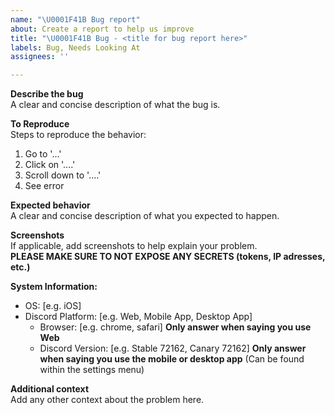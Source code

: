 ```yaml
---
name: "\U0001F41B Bug report"
about: Create a report to help us improve
title: "\U0001F41B Bug - <title for bug report here>"
labels: Bug, Needs Looking At
assignees: ''

---
```


**Describe the bug**  
A clear and concise description of what the bug is.

**To Reproduce**  
Steps to reproduce the behavior:
1. Go to '...'
2. Click on '....'
3. Scroll down to '....'
4. See error

**Expected behavior**  
A clear and concise description of what you expected to happen.

**Screenshots**  
If applicable, add screenshots to help explain your problem.  
**PLEASE MAKE SURE TO NOT EXPOSE ANY SECRETS (tokens, IP adresses, etc.)**

**System Information:**
 - OS: [e.g. iOS]
 - Discord Platform: [e.g. Web, Mobile App, Desktop App]
     - Browser: [e.g. chrome, safari] **Only answer when saying you use Web**
     - Discord Version: [e.g. Stable 72162, Canary 72162] **Only answer when saying you use the mobile or desktop app** (Can be found within the settings menu)

**Additional context**  
Add any other context about the problem here.

